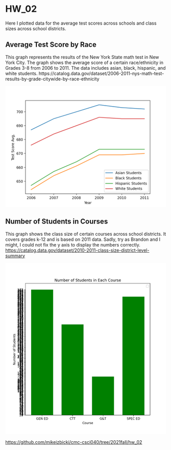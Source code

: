# HW_02
 Here I plotted data for the average test scores across schools and class sizes across school districts.

<h2> Average Test Score by Race </h2>
This graph represents the results of the New York State math test in New York City. The graph shows the average score of a certain race/ethnicity in Grades 3-8 from 2006 to 2011. The data includes asian, black, hispanic, and white students. 
https://catalog.data.gov/dataset/2006-2011-nys-math-test-results-by-grade-citywide-by-race-ethnicity 

![Average Test Score by Race](Figure_1.png) 

<h2> Number of Students in Courses </h2>

This graph shows the class size of certain courses across school districts. It covers grades k-12 and is based on 2011 data. Sadly, try as Brandon and I might, I could not fix the y axis to display the numbers correctly. 
https://catalog.data.gov/dataset/2010-2011-class-size-district-level-summary

![Number of Students in Courses](Figure_2.png) 

https://github.com/mikeizbicki/cmc-csci040/tree/2021fall/hw_02 
